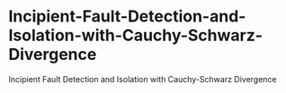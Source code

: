 # Incipient-Fault-Detection-and-Isolation-with-Cauchy-Schwarz-Divergence
Incipient Fault Detection and Isolation with Cauchy-Schwarz Divergence
